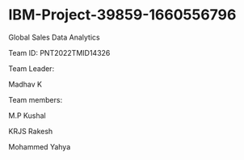 # IBM-Project-39859-1660556796
Global Sales Data Analytics

Team ID: PNT2022TMID14326

Team Leader: 

Madhav K

Team members:

M.P Kushal

KRJS Rakesh

Mohammed Yahya
